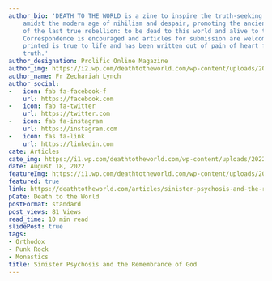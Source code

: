 ```yaml
---
author_bio: 'DEATH TO THE WORLD is a zine to inspire the truth-seeking and soul searching
    amidst the modern age of nihilism and despair, promoting the ancient principles
    of the last true rebellion: to be dead to this world and alive to the other world.
    Correspondence is encouraged and articles for submission are welcomed. Each article
    printed is true to life and has been written out of pain of heart for love of
    truth.'
author_designation: Prolific Online Magazine
author_img: https://i2.wp.com/deathtotheworld.com/wp-content/uploads/2014/06/dttw1.jpg
author_name: Fr Zechariah Lynch
author_social:
-   icon: fab fa-facebook-f
    url: https://facebook.com
-   icon: fab fa-twitter
    url: https://twitter.com
-   icon: fab fa-instagram
    url: https://instagram.com
-   icon: fas fa-link
    url: https://linkedin.com
cate: Articles
cate_img: https://i1.wp.com/deathtotheworld.com/wp-content/uploads/2022/08/F-psychosis.jpg?resize=1140%2C663&ssl=1
date: August 18, 2022
featureImg: https://i1.wp.com/deathtotheworld.com/wp-content/uploads/2022/08/F-psychosis.jpg?resize=1140%2C663&ssl=1
featured: true
link: https://deathtotheworld.com/articles/sinister-psychosis-and-the-remembrance-of-god/
pCate: Death to the World
postFormat: standard
post_views: 81 Views
read_time: 10 min read
slidePost: true
tags:
- Orthodox
- Punk Rock
- Monastics
title: Sinister Psychosis and the Remembrance of God
---
```

